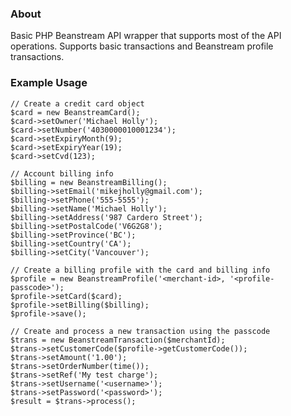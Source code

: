 ### About

Basic PHP Beanstream API wrapper that supports most of the API operations. Supports basic transactions and Beanstream profile transactions.

### Example Usage

    // Create a credit card object
    $card = new BeanstreamCard();
    $card->setOwner('Michael Holly');
    $card->setNumber('4030000010001234');
    $card->setExpiryMonth(9);
    $card->setExpiryYear(19);
    $card->setCvd(123);

    // Account billing info
    $billing = new BeanstreamBilling();
    $billing->setEmail('mikejholly@gmail.com');
    $billing->setPhone('555-5555');
    $billing->setName('Michael Holly');
    $billing->setAddress('987 Cardero Street');
    $billing->setPostalCode('V6G2G8');
    $billing->setProvince('BC');
    $billing->setCountry('CA');
    $billing->setCity('Vancouver');

    // Create a billing profile with the card and billing info
    $profile = new BeanstreamProfile('<merchant-id>, '<profile-passcode>');
    $profile->setCard($card);
    $profile->setBilling($billing);
    $profile->save();

    // Create and process a new transaction using the passcode
    $trans = new BeanstreamTransaction($merchantId);
    $trans->setCustomerCode($profile->getCustomerCode());
    $trans->setAmount('1.00');
    $trans->setOrderNumber(time());
    $trans->setRef('My test charge');
    $trans->setUsername('<username>');
    $trans->setPassword('<password>');
    $result = $trans->process();